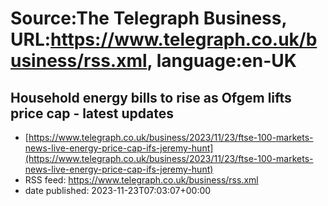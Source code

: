 # Source:The Telegraph Business, URL:https://www.telegraph.co.uk/business/rss.xml, language:en-UK

## Household energy bills to rise as Ofgem lifts price cap - latest updates
 - [https://www.telegraph.co.uk/business/2023/11/23/ftse-100-markets-news-live-energy-price-cap-ifs-jeremy-hunt](https://www.telegraph.co.uk/business/2023/11/23/ftse-100-markets-news-live-energy-price-cap-ifs-jeremy-hunt)
 - RSS feed: https://www.telegraph.co.uk/business/rss.xml
 - date published: 2023-11-23T07:03:07+00:00



